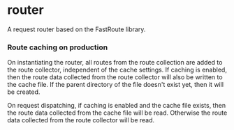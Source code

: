 # router

A request router based on the FastRoute library.

### Route caching on production

On instantiating the router, all routes from the route collection are added to the route collector,
independent of the cache settings. If caching is enabled, then the route data collected from the
route collector will also be written to the cache file. If the parent directory of the file
doesn't exist yet, then it will be created.

On request dispatching, if caching is enabled and the cache file exists, then the route data
collected from the cache file will be read. Otherwise the route data collected from the route
collector will be read.